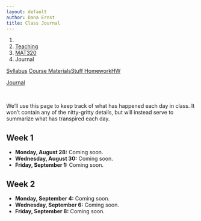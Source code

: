 ```yaml
---
layout: default
author: Dana Ernst
title: Class Journal
---
```


<ol class="breadcrumb">
  <li><a href="/"><i class="fa fa-home"></i></a></li>
  <li><a href="/teaching/">Teaching</a></li>
  <li><a href="/teaching/mat320f23">MAT320</a></li>
  <li class="active">Journal</li>
</ol>

<div class="row">
<div class="col-xs-12">
<div class="btn-group btn-group-justified">
<a class="btn btn-default btn-success" href="{{site.baseurl}}/teaching/mat320f23/syllabus/">Syllabus</a>

<a class="btn btn-default btn-primary" href="{{site.baseurl}}/teaching/mat320f23/materials/">
<span class="hidden-xs">Course Materials</span><span class="visible-xs">Stuff</span>
</a>

<a class="btn btn-default btn-warning" href="{{site.baseurl}}/teaching/mat320f23/homework/">
<span class="hidden-xs">Homework</span><span class="visible-xs">HW</span>
</a>

<a class="btn btn-default btn-info" href="{{site.baseurl}}/teaching/mat320f23/journal/">Journal</a>
</div>
</div>
</div>

<br>

We’ll use this page to keep track of what has happened each day in class. It won’t contain any of the nitty-gritty details, but will instead serve to summarize what has transpired each day.

## Week 1 ##
<ul class="fa-ul">
  <li><i class="fa-li far fa-calendar-check"></i><b>Monday, August 28:</b> Coming soon.</li>
  <li><i class="fa-li far fa-calendar-check"></i><b>Wednesday, August 30:</b> Coming soon.</li>
  <li><i class="fa-li far fa-calendar-check"></i><b>Friday, September 1:</b> Coming soon.</li>
</ul>

## Week 2 ##
<ul class="fa-ul">
  <li><i class="fa-li far fa-calendar-check"></i><b>Monday, September 4:</b> Coming soon.</li>
  <li><i class="fa-li far fa-calendar-check"></i><b>Wednesday, September 6:</b> Coming soon.</li>
  <li><i class="fa-li far fa-calendar-check"></i><b>Friday, September 8:</b> Coming soon.</li>
</ul>